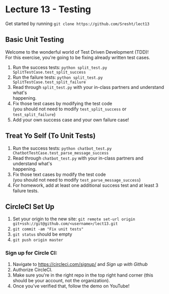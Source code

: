 # Lecture 13 - Testing  

Get started by running `git clone https://github.com/Sresht/lect13`  

## Basic Unit Testing  

Welcome to the wonderful world of Test Driven Development (TDD)!  
For this exercise, you're going to be fixing already written test cases.  

1. Run the success tests: `python split_test.py SplitTestCase.test_split_success`   
2. Run the failure tests: `python split_test.py SplitTestCase.test_split_failure`  
3. Read through `split_test.py` with your in-class partners and understand what's  
   happening.  
4. Fix those test cases by modifying the test code   
    (you should not need to modify `test_split_success` or `test_split_failure`)  
5. Add your own success case and your own failure case!  


## Treat Yo Self (To Unit Tests)  

1. Run the success tests: `python chatbot_test.py ChatbotTestCase.test_parse_message_success`  
2. Read through `chatbot_test.py` with your in-class partners and understand what's  
   happening.  
3. Fix those text cases by modify the test code  
    (you should not need to modify `test_parse_message_success`)  
4. For homework, add at least one additional success test and at least 3 failure tests.  

## CircleCI Set Up

1. Set your origin to the new site: `git remote set-url origin git+ssh://git@github.com/<username>/lect13.git`  
2. `git commit -am "Fix unit tests"`  
3. `git status` should be empty  
3. `git push origin master`  

### Sign up for Circle CI:    
1. Navigate to https://circleci.com/signup/ and *Sign up with Github*  
2. Authorize CircleCI.  
3. Make sure you're in the right repo in the top right hand corner (this should be your account, not the organization).  
4. Once you've verified that, follow the demo on YouTube!
